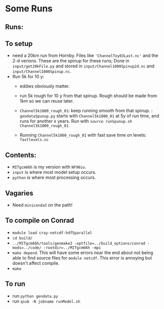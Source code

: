 # Some Runs



## Runs:


## To setup

  - need a 20km run from Hornby.  Files like `'ChannelToy03Last.nc'` and the
  2-d verions.  These are the spinup for these runs;  Done in
  `input/get20kFile.py` and stored in `input/Channel1000Spinup2d.nc`  and `input/Channel1000Spinup.nc`.  
  - Run 5k for 10 y:
    - eddies obviously matter.
    - run 5k rough for 10 y from that spinup.  Rough should be made from 1km so
    we can reuse later.  
    - `Channel5k1000_rough_01`: keep running smooth from that spinup.  : `gendataSpunup.py`  starts with
    `Channel5k1000_01` at 5y of run time, and runs for another x years.  Run
    with `source runSpunup.sh Channel5k1000_rough_01`

    - Running `Channel5k1000_rough_01` with fast save time on levels: `fastlevels.nc`


## Contents:

  - `MITgcm66h` is my version with `NF90io`.
  - `input` is where most model setup occurs.
  - `python` is where most processing occurs.

## Vagaries

   - Need `miniconda3` on the path!

## To compile on Conrad

  - `module load cray-netcdf-hdf5parallel`
  - `cd build/`
  - `../MITgcm66h/tools/genmake2 -optfile=../build_options/conrad -mods=../code/ -rootdir=../MITgcm66h -mpi`
  - `make depend`.  This will have some errors near the end about not being able to find source files for `module netcdf`.  This error is annoying but doesn't affect compile.
  - `make`

## To run

  - run `python gendata.py`
  - run `qsub -N jobname runModel.sh`
